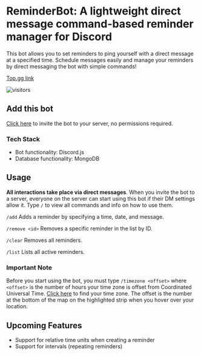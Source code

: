 # ReminderBot: A lightweight direct message command-based reminder manager for Discord

This bot allows you to set reminders to ping yourself with a direct message at a specified time. Schedule messages easily and manage your reminders by direct messaging the bot with simple commands!

[Top.gg link](https://top.gg/bot/843908993491533885)

![visitors](https://visitor-badge.glitch.me/badge?page_id=pblpbl1024.reminder-bot)

## Add this bot
[Click here](https://discord.com/api/oauth2/authorize?client_id=843908993491533885&permissions=0&scope=bot) to invite the bot to your server, no permissions required.

### Tech Stack
* Bot functionality: Discord.js
* Database functionality: MongoDB

## Usage
**All interactions take place via direct messages**. When you invite the bot to a server, everyone on the server can start using this bot if their DM settings allow it. Type `/` to view all commands and info on how to use them.

`/add` Adds a reminder by specifying a time, date, and message.

`/remove <id>` Removes a specific reminder in the list by ID.

`/clear` Removes all reminders.

`/list` Lists all active reminders.

### Important Note
Before you start using the bot, you must type `/timezone <offset>` where `<offset>` is the number of hours your time zone is offset from Coordinated Universal Time. [Click here](https://www.timeanddate.com/time/map/) to find your time zone. The offset is the number at the bottom of the map on the highlighted strip when you hover over your location. 

## Upcoming Features
* Support for relative time units when creating a reminder
* Support for intervals (repeating reminders)

